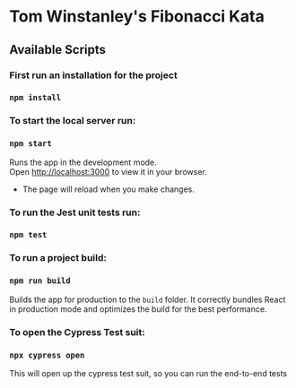 # Tom Winstanley's Fibonacci Kata

## Available Scripts

### First run an installation for the project

### `npm install`

### To start the local server run:

### `npm start`

Runs the app in the development mode.\
Open [http://localhost:3000](http://localhost:3000) to view it in your browser.

 - The page will reload when you make changes.

### To run the Jest unit tests run:
### `npm test`

### To run a project build:
### `npm run build`

Builds the app for production to the `build` folder.
It correctly bundles React in production mode and optimizes the build for the best performance.

### To open the Cypress Test suit:
### `npx cypress open`

This will open up the cypress test suit, so you can run the end-to-end tests
